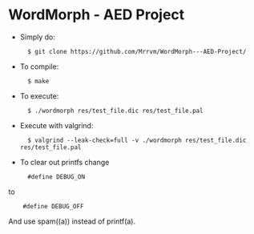 # WordMorph - AED Project

* Simply do:


        $ git clone https://github.com/Mrrvm/WordMorph---AED-Project/

* To compile: 

   
        $ make
    
* To execute:

    
        $ ./wordmorph res/test_file.dic res/test_file.pal
    
* Execute with valgrind:

    
        $ valgrind --leak-check=full -v ./wordmorph res/test_file.dic res/test_file.pal

* To clear out printfs change 

    
        #define DEBUG_ON 
to

        #define DEBUG_OFF
    
And use spam((a)) instead of printf(a).
